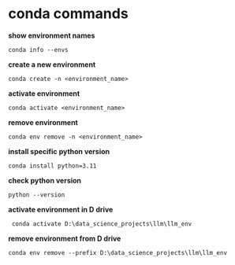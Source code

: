 # conda commands
**show environment names**<br>
```
conda info --envs
```
**create a new environment**<br>
```
conda create -n <environment_name>
```
**activate environment**<br>
```
conda activate <environment_name>
```
**remove environment**<br>
```
conda env remove -n <environment_name>
```
**install specific python version**
```
conda install python=3.11
```
**check python version**
```
python --version
```
**activate environment in D drive**
```
 conda activate D:\data_science_projects\llm\llm_env
```
**remove environment from D drive**
```
conda env remove --prefix D:\data_science_projects\llm\llm_env
```

